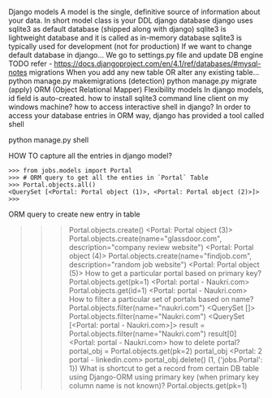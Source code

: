 Django models
A model is the single, definitive source of information about your data.
In short model class is your DDL
django database
django uses sqlite3 as default database (shipped along with django)
sqlite3 is lightweight database and it is called as in-memory database
sqlite3 is typically used for development (not for production)
If we want to change default database in django...
We go to settings.py file and update DB engine
TODO refer - https://docs.djangoproject.com/en/4.1/ref/databases/#mysql-notes
migrations
When you add any new table OR alter any existing table...
python manage.py makemigrations (detection)
python manage.py migrate (apply)
ORM (Object Relational Mapper)
Flexibility
models
In django models, id field is auto-created.
how to install sqlite3 command line client on my windows machine?
how to access interactive shell in django?
In order to access your database entries in ORM way, django has provided a tool called shell

python manage.py shell

HOW TO capture all the entries in django model?

    >>> from jobs.models import Portal
    >>> # ORM query to get all the enties in `Portal` Table
    >>> Portal.objects.all()
    <QuerySet [<Portal: Portal object (1)>, <Portal: Portal object (2)>]>
    >>>
ORM query to create new entry in table
>>> Portal.objects.create()
<Portal: Portal object (3)>
>>> Portal.objects.create(name="glassdoor.com", description="company review website")
<Portal: Portal object (4)>
>>> Portal.objects.create(name="findjob.com", description="random job website")
<Portal: Portal object (5)>
How to get a particular portal based on primary key?
>>> Portal.objects.get(pk=1)
<Portal: portal - Naukri.com>
>>> Portal.objects.get(id=1)
<Portal: portal - Naukri.com>
How to filter a particular set of portals based on name?
>>> Portal.objects.filter(name="naukri.com")
<QuerySet []>
>>> Portal.objects.filter(name="Naukri.com")
<QuerySet [<Portal: portal - Naukri.com>]>
>>> result = Portal.objects.filter(name="Naukri.com")
>>> result[0]
<Portal: portal - Naukri.com>
how to delete portal?
>>> portal_obj = Portal.objects.get(pk=2)
>>> portal_obj
<Portal: 2 portal - linkedin.com>
>>> portal_obj.delete()
(1, {'jobs.Portal': 1})
What is shortcut to get a record from certain DB table using Django-ORM using primary key (when primary key column name is not known)?
Portal.objects.get(pk=1)